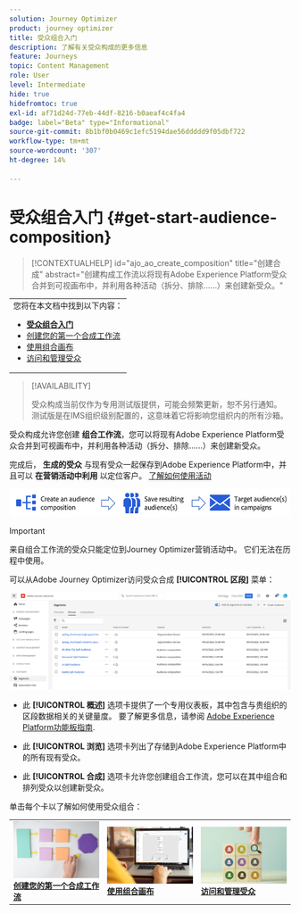 ```yaml
---
solution: Journey Optimizer
product: journey optimizer
title: 受众组合入门
description: 了解有关受众构成的更多信息
feature: Journeys
topic: Content Management
role: User
level: Intermediate
hide: true
hidefromtoc: true
exl-id: af71d24d-77eb-44df-8216-b0aeaf4c4fa4
badge: label="Beta" type="Informational"
source-git-commit: 8b1bf0b0469c1efc5194dae56ddddd9f05dbf722
workflow-type: tm+mt
source-wordcount: '307'
ht-degree: 14%

---
```


# 受众组合入门 {#get-start-audience-composition}

>[!CONTEXTUALHELP]
>id="ajo_ao_create_composition"
>title="创建合成"
>abstract="创建构成工作流以将现有Adobe Experience Platform受众合并到可视画布中，并利用各种活动（拆分、排除……）来创建新受众。"

<table style="table-layout:fixed"><tr style="border: 0;"><tr><td>您将在本文档中找到以下内容：<br/><ul>
<li><b><a href="get-started-audience-orchestration.md">受众组合入门</a></b></li>
<li><a href="create-compositions.md">创建您的第一个合成工作流</a></li>
<li><a href="composition-canvas.md">使用组合画布</a></li>
<li><a href="access-audiences.md">访问和管理受众</a></li></ul></td></tr></table>

>[!AVAILABILITY]
>
>受众构成当前仅作为专用测试版提供，可能会频繁更新，恕不另行通知。 测试版是在IMS组织级别配置的，这意味着它将影响您组织内的所有沙箱。

受众构成允许您创建 **组合工作流**，您可以将现有Adobe Experience Platform受众合并到可视画布中，并利用各种活动（拆分、排除……）来创建新受众。

完成后， **生成的受众** 与现有受众一起保存到Adobe Experience Platform中，并且可以 **在营销活动中利用** 以定位客户。 [了解如何使用活动](../campaigns/get-started-with-campaigns.md)

![](assets/audiences-process.png)

>[!IMPORTANT]
>
>来自组合工作流的受众只能定位到Journey Optimizer营销活动中。 它们无法在历程中使用。

可以从Adobe Journey Optimizer访问受众合成 **[!UICONTROL 区段]** 菜单：

![](assets/audiences-browse.png)

* 此 **[!UICONTROL 概述]** 选项卡提供了一个专用仪表板，其中包含与贵组织的区段数据相关的关键量度。 要了解更多信息，请参阅 [Adobe Experience Platform功能板指南](https://experienceleague.adobe.com/docs/experience-platform/dashboards/guides/segments.html).

* 此 **[!UICONTROL 浏览]** 选项卡列出了存储到Adobe Experience Platform中的所有现有受众。

* 此 **[!UICONTROL 合成]** 选项卡允许您创建组合工作流，您可以在其中组合和排列受众以创建新受众。

单击每个卡以了解如何使用受众组合：

<table style="table-layout:fixed"><tr style="border: 0;">
<td><a href="create-compositions.md"><img alt="创建组合工作流" src="../assets/do-not-localize/ao-workflows.jpg"></a>
<div><a href="create-compositions.md"><strong>创建您的第一个合成工作流</strong></a></div></td>
<td><a href="composition-canvas.md"><img alt="使用组合画布" src="../assets/do-not-localize/ao-canvas.jpg"></a>
<div><a href="composition-canvas.md"><strong>使用组合画布</strong></a></div></td>
<td><a href="access-audiences.md"><img alt="访问和管理受众" src="../assets/do-not-localize/ao-audiences.jpeg"></a>
<div><a href="access-audiences.md"><strong>访问和管理受众</strong></a></div></td>
</tr></table>
